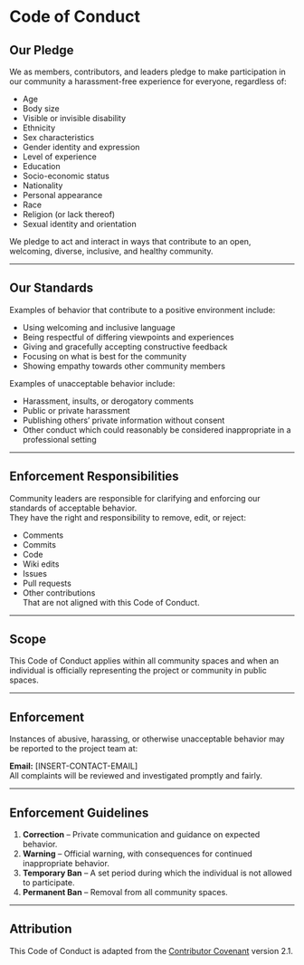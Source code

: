 # Code of Conduct

## Our Pledge
We as members, contributors, and leaders pledge to make participation in our community a harassment-free experience for everyone, regardless of:
- Age
- Body size
- Visible or invisible disability
- Ethnicity
- Sex characteristics
- Gender identity and expression
- Level of experience
- Education
- Socio-economic status
- Nationality
- Personal appearance
- Race
- Religion (or lack thereof)
- Sexual identity and orientation

We pledge to act and interact in ways that contribute to an open, welcoming, diverse, inclusive, and healthy community.

---

## Our Standards
Examples of behavior that contribute to a positive environment include:
- Using welcoming and inclusive language
- Being respectful of differing viewpoints and experiences
- Giving and gracefully accepting constructive feedback
- Focusing on what is best for the community
- Showing empathy towards other community members

Examples of unacceptable behavior include:
- Harassment, insults, or derogatory comments
- Public or private harassment
- Publishing others’ private information without consent
- Other conduct which could reasonably be considered inappropriate in a professional setting

---

## Enforcement Responsibilities
Community leaders are responsible for clarifying and enforcing our standards of acceptable behavior.  
They have the right and responsibility to remove, edit, or reject:
- Comments
- Commits
- Code
- Wiki edits
- Issues
- Pull requests
- Other contributions  
That are not aligned with this Code of Conduct.

---

## Scope
This Code of Conduct applies within all community spaces and when an individual is officially representing the project or community in public spaces.

---

## Enforcement
Instances of abusive, harassing, or otherwise unacceptable behavior may be reported to the project team at:

**Email:** [INSERT-CONTACT-EMAIL]  
All complaints will be reviewed and investigated promptly and fairly.

---

## Enforcement Guidelines
1. **Correction** – Private communication and guidance on expected behavior.  
2. **Warning** – Official warning, with consequences for continued inappropriate behavior.  
3. **Temporary Ban** – A set period during which the individual is not allowed to participate.  
4. **Permanent Ban** – Removal from all community spaces.

---

## Attribution
This Code of Conduct is adapted from the [Contributor Covenant](https://www.contributor-covenant.org/) version 2.1.
